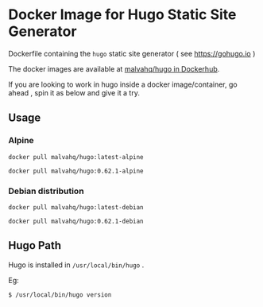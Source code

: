 # Docker Image for Hugo Static Site Generator

Dockerfile containing the `hugo` static site generator ( see https://gohugo.io )

The docker images are available at [malvahq/hugo in Dockerhub](https://hub.docker.com/r/malvahq/hugo).

If you are looking to work in hugo inside a docker image/container, go ahead , spin it as below and give it a try.


## Usage

### Alpine

```
docker pull malvahq/hugo:latest-alpine
```

```
docker pull malvahq/hugo:0.62.1-alpine
```

### Debian distribution

```
docker pull malvahq/hugo:latest-debian
```

```
docker pull malvahq/hugo:0.62.1-debian
```

## Hugo Path

Hugo is installed in `/usr/local/bin/hugo` .

Eg:

```
$ /usr/local/bin/hugo version
```
